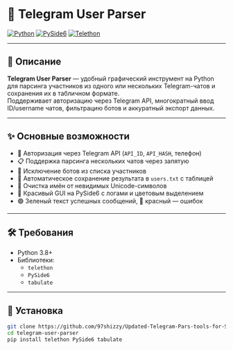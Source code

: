 # 🚀 Telegram User Parser

[![Python](https://img.shields.io/badge/python-3.8%2B-blue?style=flat-square)](https://www.python.org/)
[![PySide6](https://img.shields.io/badge/PySide6-Qt-green?style=flat-square)](https://doc.qt.io/qtforpython/)
[![Telethon](https://img.shields.io/badge/Telethon-1.28.0-yellow?style=flat-square)](https://github.com/LonamiWebs/Telethon)

---

## 📖 Описание

**Telegram User Parser** — удобный графический инструмент на Python для парсинга участников из одного или нескольких Telegram-чатов и сохранения их в табличном формате.  
Поддерживает авторизацию через Telegram API, многократный ввод ID/username чатов, фильтрацию ботов и аккуратный экспорт данных.

---

## ✨ Основные возможности

- 🔑 Авторизация через Telegram API (`API_ID`, `API_HASH`, телефон)
- 📋 Поддержка парсинга нескольких чатов через запятую
- 🤖 Исключение ботов из списка участников
- 💾 Автоматическое сохранение результата в `users.txt` с таблицей
- 🧹 Очистка имён от невидимых Unicode-символов
- 🎨 Красивый GUI на PySide6 с логами и цветовым выделением
- 🟢 Зеленый текст успешных сообщений, 🔴 красный — ошибок

---

## 🛠️ Требования

- Python 3.8+
- Библиотеки:
  - `telethon`
  - `PySide6`
  - `tabulate`

---

## 🚀 Установка

```bash
git clone https://github.com/97shizzy/Updated-Telegram-Pars-tools-for-Sumxon
cd telegram-user-parser
pip install telethon PySide6 tabulate

